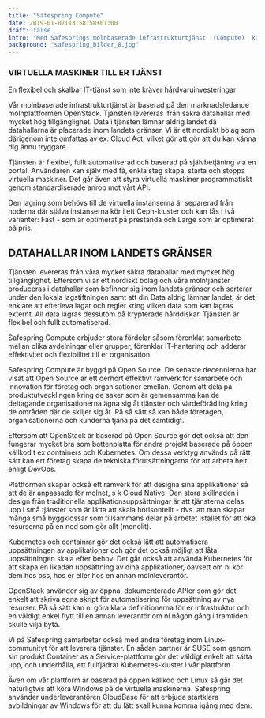 ```yaml
---
title: "Safespring Compute"
date: 2019-01-07T13:58:58+01:00
draft: false
intro: "Med Safesprings molnbaserade infrastrukturtjänst  (Compute)  kan du skala upp och ner din infrastruktur efter behov. Levereras ifrån säkra datahallar inom landet."
background: "safespring_bilder_8.jpg"
---
```

### VIRTUELLA MASKINER TILL ER TJÄNST
En flexibel och skalbar IT-tjänst som inte kräver hårdvaruinvesteringar

Vår molnbaserade infrastrukturtjänst är baserad på den marknadsledande molnplattformen OpenStack. Tjänsten levereras ifrån säkra datahallar med mycket hög tillgänglighet. Data i tjänsten lämnar aldrig landet då datahallarna är placerade inom landets gränser. Vi är ett nordiskt bolag som därigenom inte omfattas av ex. Cloud Act, vilket gör att gör att du kan känna dig ännu tryggare.

Tjänsten är flexibel, fullt automatiserad och baserad på självbetjäning via en portal. Användaren kan själv med få, enkla steg skapa, starta och stoppa virtuella maskiner. Det går även att styra virtuella maskiner programmatiskt genom standardiserade anrop mot vårt API.

Den lagring som behövs till de virtuella instanserna är separerad från noderna där själva instanserna kör i ett Ceph-kluster och kan fås i två varianter: Fast - som är optimerat på prestanda och Large som är optimerat på pris.

## DATAHALLAR INOM LANDETS GRÄNSER
Tjänsten levereras från våra mycket säkra datahallar med mycket hög tillgänglighet. Eftersom vi är ett nordiskt bolag och våra molntjänster produceras i datahallar som befinner sig inom landets gränser och sorterar under den lokala lagstiftningen samt att din Data aldrig lämnar landet, är det enklare att efterleva lagar och regler kring vilken data som kan lagras externt. All data lagras dessutom på krypterade hårddiskar. Tjänsten är flexibel och fullt automatiserad.

Safespring Compute erbjuder stora fördelar såsom förenklat samarbete mellan olika avdelningar eller grupper, förenklar IT-hantering och adderar effektivitet och flexibilitet till er organisation.

Safespring Compute är byggd på Open Source. De senaste decennierna har visat att Open Source är ett oerhört effektivt ramverk för samarbete och innovation för företag och organisationer emellan. Genom att dela på produktutvecklingen kring de saker som är gemensamma kan de deltagande organisationerna ägna sig åt tjänster och värdeförädling kring de områden där de skiljer sig åt. På så sätt så kan både företagen, organisationerna och kunderna tjäna på det samtidigt.

Eftersom att OpenStack är baserad på Open Source gör det också att den fungerar mycket bra som bottenplatta för andra projekt baserade på öppen källkod t ex containers och Kubernetes. Om dessa verktyg används på rätt sätt kan ert företag skapa de tekniska förutsättningarna för att arbeta helt enligt DevOps.

Plattformen skapar också ett ramverk för att designa sina applikationer så att de är anpassade för molnet, s k Cloud Native. Den stora skillnaden i design från traditionella applikationsuppsättningar är att tjänsterna delas upp i små tjänster som är lätta att skala horisontellt - dvs. att man skapar många små byggklossar som tillsammans delar på arbetet istället för att öka resurserna på en nod som gör allt (monolit).

Kubernetes och containrar gör det också lätt att automatisera uppsättningen av applikationer  och gör det också möjligt att låta uppsättningen skala efter behov. Det går också att använda Kubernetes för att skapa en likadan uppsättning av dina applikationer, oavsett om ni kör dem hos oss, hos er eller hos en annan molnleverantör.

OpenStack använder sig av öppna, dokumenterade APIer som gör det enkelt att skriva egna skript för automatisering för uppsättning av nya resurser. På så sätt kan ni göra klara definitionerna för er infrastruktur och en väldigt enkel flytt till en annan leverantör om ni någon gång i framtiden skulle vilja byta.

Vi på Safespring samarbetar också med andra företag inom Linux-communityt för att leverera tjänster. En sådan partner är SUSE som genom sin produkt Container as a Service-plattform gör det väldigt enkelt att sätta upp, och underhålla, ett fullfjädrat Kubernetes-kluster i vår plattform.  

Även om vår plattform är baserad på öppen källkod och Linux så går det naturligtvis att köra Windows på de virtuella maskinerna. Safespring använder underleverantören CloudBase för att erbjuda startklara avbildningar av Windows för att du lätt skall kunna komma igång med dem.
